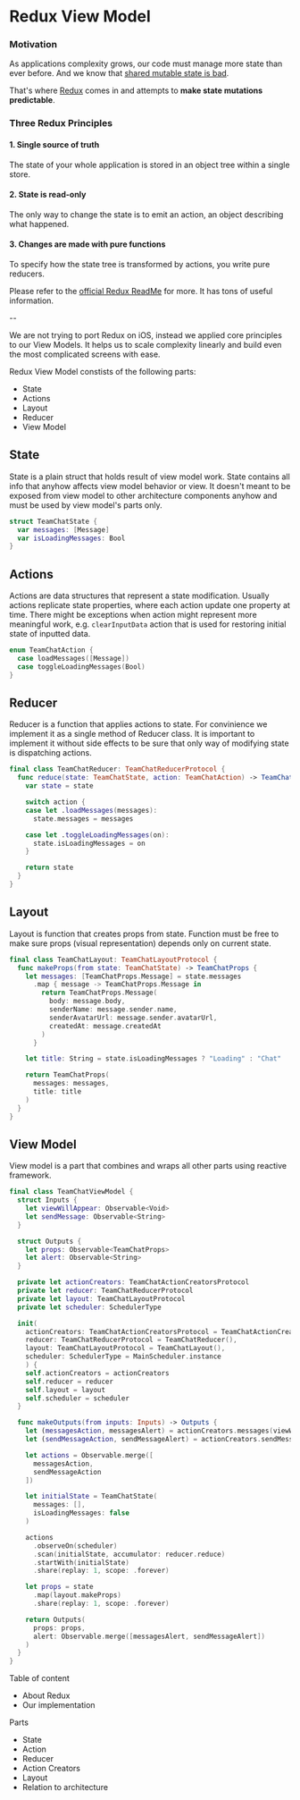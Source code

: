 # Redux View Model

### Motivation

As applications complexity grows, our code must manage more state than ever before. And we know that [shared mutable state is bad](https://softwareengineering.stackexchange.com/a/148109).

That's where [Redux](https://redux.js.org) comes in and attempts to **make state mutations predictable**.

### Three Redux Principles

#### 1. Single source of truth

The state of your whole application is stored in an object tree within a single store.

#### 2. State is read-only

The only way to change the state is to emit an action, an object describing what happened.

#### 3. Changes are made with pure functions

To specify how the state tree is transformed by actions, you write pure reducers.

Please refer to the [official Redux ReadMe](https://redux.js.org) for more. It has tons of useful information.

--

We are not trying to port Redux on iOS, instead we applied core principles to our View Models. It helps us to scale complexity linearly and build even the most complicated screens with ease. 

Redux View Model constists of the following parts:

- State
- Actions
- Layout
- Reducer
- View Model

## State

State is a plain struct that holds result of view model work. State contains all info that anyhow affects view model behavior or view.
It doesn't meant to be exposed from view model to other architecture components anyhow and must be used by view model's parts only.

```swift
struct TeamChatState {
  var messages: [Message]
  var isLoadingMessages: Bool
}
```

## Actions

Actions are data structures that represent a state modification. Usually actions replicate state properties, where each action update one property at time. There might be exceptions when action might represent more meaningful work, e.g. `clearInputData` action that is used for restoring initial state of inputted data.

```swift
enum TeamChatAction {
  case loadMessages([Message])
  case toggleLoadingMessages(Bool)
}
```

## Reducer

Reducer is a function that applies actions to state. For convinience we implement it as a single method of Reducer class. 
It is important to implement it without side effects to be sure that only way of modifying state is dispatching actions.

```swift
final class TeamChatReducer: TeamChatReducerProtocol {
  func reduce(state: TeamChatState, action: TeamChatAction) -> TeamChatState {
    var state = state

    switch action {
    case let .loadMessages(messages):
      state.messages = messages

    case let .toggleLoadingMessages(on):
      state.isLoadingMessages = on
    }

    return state
  }
}
```

## Layout

Layout is function that creates props from state. Function must be free to make sure props (visual representation) depends only on current state.

```swift
final class TeamChatLayout: TeamChatLayoutProtocol {
  func makeProps(from state: TeamChatState) -> TeamChatProps {
    let messages: [TeamChatProps.Message] = state.messages
      .map { message -> TeamChatProps.Message in
        return TeamChatProps.Message(
          body: message.body,
          senderName: message.sender.name,
          senderAvatarUrl: message.sender.avatarUrl,
          createdAt: message.createdAt
        )
      }

    let title: String = state.isLoadingMessages ? "Loading" : "Chat"

    return TeamChatProps(
      messages: messages,
      title: title
    )
  }
}
```

## View Model

View model is a part that combines and wraps all other parts using reactive framework.

```swift
final class TeamChatViewModel {
  struct Inputs {
    let viewWillAppear: Observable<Void>
    let sendMessage: Observable<String>
  }

  struct Outputs {
    let props: Observable<TeamChatProps>
    let alert: Observable<String>
  }

  private let actionCreators: TeamChatActionCreatorsProtocol
  private let reducer: TeamChatReducerProtocol
  private let layout: TeamChatLayoutProtocol
  private let scheduler: SchedulerType

  init(
    actionCreators: TeamChatActionCreatorsProtocol = TeamChatActionCreators(),
    reducer: TeamChatReducerProtocol = TeamChatReducer(),
    layout: TeamChatLayoutProtocol = TeamChatLayout(),
    scheduler: SchedulerType = MainScheduler.instance
    ) { 
    self.actionCreators = actionCreators
    self.reducer = reducer
    self.layout = layout
    self.scheduler = scheduler
  }

  func makeOutputs(from inputs: Inputs) -> Outputs {
    let (messagesAction, messagesAlert) = actionCreators.messages(viewWillAppear: inputs.viewWillAppear)
    let (sendMessageAction, sendMessageAlert) = actionCreators.sendMessage(sendMessage: inputs.sendMessage)

    let actions = Observable.merge([
      messagesAction,
      sendMessageAction
    ])

    let initialState = TeamChatState(
      messages: [],
      isLoadingMessages: false
    )

    actions
      .observeOn(scheduler)
      .scan(initialState, accumulator: reducer.reduce)
      .startWith(initialState)
      .share(replay: 1, scope: .forever)

    let props = state
      .map(layout.makeProps)
      .share(replay: 1, scope: .forever)

    return Outputs(
      props: props,
      alert: Observable.merge([messagesAlert, sendMessageAlert])
    )
  }
}
```

Table of content
- About Redux
- Our implementation

Parts
- State
- Action
- Reducer
- Action Creators
- Layout
- Relation to architecture
